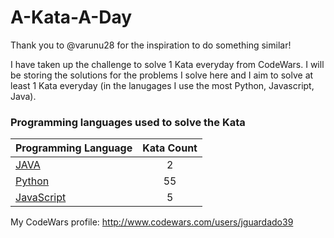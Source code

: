 # A-Kata-A-Day

Thank you to @varunu28 for the inspiration to do something similar!

I have taken up the challenge to solve 1 Kata everyday from CodeWars. I will be storing the solutions for the problems I solve here and I aim to solve at least 1 Kata everyday (in the lanugages I use the most Python, Javascript, Java).

### Programming languages used to solve the Kata


|    Programming Language  |    Kata Count  | 
|----------|:-------------:|
| [JAVA](https://github.com/jguardado39/A-Kata-A-Day/tree/master/Java) | 2 | 
| [Python](https://github.com/jguardado39/A-Kata-A-Day/tree/master/Python) | 55 | 
| [JavaScript](https://github.com/jguardado39/A-Kata-A-Day/tree/master/JavaScript) | 5 | 

My CodeWars profile: http://www.codewars.com/users/jguardado39
